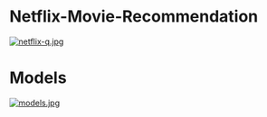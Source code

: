 # Netflix-Movie-Recommendation

[![netflix-q.jpg](https://i.postimg.cc/ZnSGsj8H/netflix-q.jpg)](https://postimg.cc/CBcrzG6n)


# Models

[![models.jpg](https://i.postimg.cc/jSZ62hZ1/models.jpg)](https://postimg.cc/nX99wq8K)
